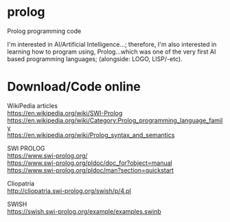 # prolog
Prolog programming code

I'm interested in AI/Artificial Intelligence...; therefore, I'm also interested in learning how to program using, Prolog...which was one of the very first AI based programming languages; (alongside: LOGO, LISP/-etc).  

# Download/Code online

WikiPedia articles  
https://en.wikipedia.org/wiki/SWI-Prolog  
https://en.wikipedia.org/wiki/Category:Prolog_programming_language_family  
https://en.wikipedia.org/wiki/Prolog_syntax_and_semantics  


SWI PROLOG  
https://www.swi-prolog.org/  
https://www.swi-prolog.org/pldoc/doc_for?object=manual    
https://www.swi-prolog.org/pldoc/man?section=quickstart  

Cliopatria  
http://cliopatria.swi-prolog.org/swish/p/4.pl  

SWISH  
https://swish.swi-prolog.org/example/examples.swinb  

